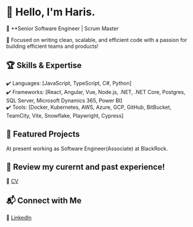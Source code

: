# 👋 Hello, I'm Haris.

🚀 **Senior Software Engineer | Scrum Master

🎯 Focused on writing clean, scalable, and efficient code with a passion for building efficient teams and products!

## 🏆 Skills & Expertise
✔️ Languages: [JavaScript, TypeScript, C#, Python]  
✔️ Frameworks: [React, Angular, Vue, Node.js, .NET, .NET Core, Postgres, SQL Server, Microsoft Dynamics 365, Power BI]  
✔️ Tools: [Docker, Kubernetes, AWS, Azure, GCP, GitHub, BitBucket, TeamCity, Vite, Snowflake, Playwright, Cypress]

## 🌟 Featured Projects
At present working as Software Engineer(Associate) at BlackRock.

## 🌟 Review my curernt and past experience!
🔗 [CV](https://1drv.ms/w/c/a2f6cf8ddc57b53b/EUvB337rOQBJq7AnwtSyQagB18UXhgT7x7-LvOHcCuThDg)
## 📬 Connect with Me
🔗 [LinkedIn](https://www.linkedin.com/in/harissg/)